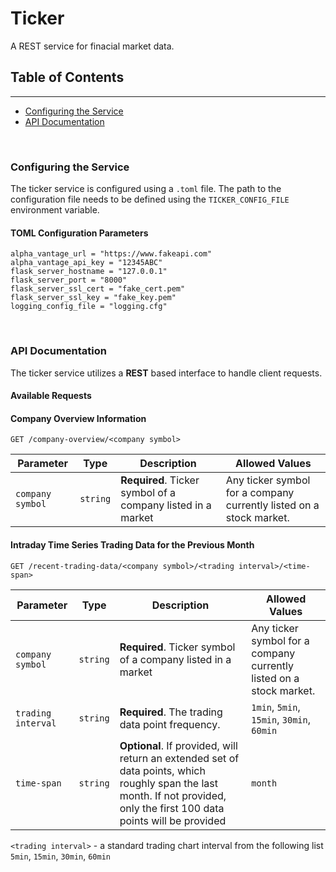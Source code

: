 # Ticker

A REST service for finacial market data.

## Table of Contents
---
* [Configuring the Service](#configuring-the-service)
* [API Documentation](#api-documentation)

<br/>

### Configuring the Service

The ticker service is configured using a `.toml` file. The path to the configuration file needs to be defined using the `TICKER_CONFIG_FILE` environment variable.

#### TOML Configuration Parameters

```
alpha_vantage_url = "https://www.fakeapi.com"
alpha_vantage_api_key = "12345ABC"
flask_server_hostname = "127.0.0.1"
flask_server_port = "8000"
flask_server_ssl_cert = "fake_cert.pem"
flask_server_ssl_key = "fake_key.pem"
logging_config_file = "logging.cfg"
```

<br/>

### API Documentation

The ticker service utilizes a **REST** based interface to handle client requests.

#### Available Requests
#### Company Overview Information

`GET /company-overview/<company symbol>`

| **Parameter**    | **Type** | **Description**                                             | **Allowed Values**                                                  |
| ---------------- | -------- | ----------------------------------------------------------- | ------------------------------------------------------------------- |
| `company symbol` | `string` | **Required**. Ticker symbol of a company listed in a market | Any ticker symbol for a company currently listed on a stock market. |

#### Intraday Time Series Trading Data for the Previous Month

`GET /recent-trading-data/<company symbol>/<trading interval>/<time-span>`

| **Parameter**      | **Type** | **Description**                                                                                                                                                            | **Allowed Values**                                                  |
| ------------------ | -------- | -------------------------------------------------------------------------------------------------------------------------------------------------------------------------- | ------------------------------------------------------------------- |
| `company symbol`   | `string` | **Required**. Ticker symbol of a company listed in a market                                                                                                                | Any ticker symbol for a company currently listed on a stock market. |
| `trading interval` | `string` | **Required**. The trading data point frequency.                                                                                                                            | `1min`, `5min`, `15min`, `30min`, `60min`                           |
| `time-span`        | `string` | **Optional**. If provided, will return an extended set of data points, which roughly span the last month. If not provided, only the first 100 data points will be provided | `month`                                                             |


`<trading interval>` - a standard trading chart interval from the following list `5min`, `15min`, `30min`, `60min`

<br/>
